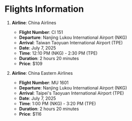 # Flights Information

1. **Airline**: China Airlines
   - **Flight Number**: CI 151
   - **Departure**: Nanjing Lukou International Airport (NKG)
   - **Arrival**: Taiwan Taoyuan International Airport (TPE)
   - **Date**: July 7, 2025
   - **Time**: 12:10 PM (NKG) - 2:30 PM (TPE)
   - **Duration**: 2 hours 20 minutes
   - **Price**: $109

2. **Airline**: China Eastern Airlines
   - **Flight Number**: MU 1601
   - **Departure**: Nanjing Lukou International Airport (NKG)
   - **Arrival**: Taipei's Taoyuan International Airport (TPE)
   - **Date**: July 7, 2025
   - **Time**: 1:00 PM (NKG) - 3:20 PM (TPE)
   - **Duration**: 2 hours 20 minutes
   - **Price**: $116
